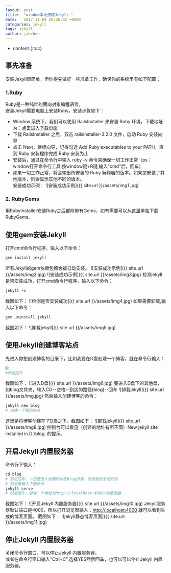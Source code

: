 ```yaml
---
layout: post
title:  "window本地搭建Jekyll "
date:   2017-11-04 20:26:02 +0800
categories: jekyll
tags: jekyll
author: jakchen
---
```

* content
{:toc}
## 事先准备

安装Jekyll很简单，但你得先做好一些准备工作，确保你的系统里有如下配置：




### 1.Ruby<br/>
Ruby是一种纯粹的面向对象编程语言。<br/>
安装Jekyll需要电脑上安装Ruby，安装步骤如下：<br/>
 - Window 系统下，我们可以使用 RailsInstaller 来安装 Ruby 环境，下载地址为：[点击进入下载页面][1]
- 下载 RailsInstaller 之后，双击 railsinstaller-3.2.0 文件，启动 Ruby 安装向导
- 点击 Next，继续向导，记得勾选 Add Ruby executables to your PATH，直到 Ruby 安装程序完成 Ruby 安装为止
- 安装后，通过在命令行中输入  ruby -v 命令来确保一切工作正常（ps：window打开命令行工具:按window键+R键,输入"cmd"后，回车）
- 如果一切工作正常，将会输出所安装的 Ruby 解释器的版本。如果您安装了其他版本，则会显示其他不同的版本。<br/>
安装成功示例：
![安装成功示例]({{ site.url }}/assets/img1.jpg)

### 2. RubyGems

用RubyInstaller安装Ruby之后都附带有Gems，如有需要可以从[这里][2]单独下载RubyGems。

## 使用gem安装Jekyll

打开cmd命令行程序，输入以下命令：<br/>
```ruby
gem install jekyll
```
所有Jekyll的gem依赖包都会被自动安装。
![安装成功示例]({{ site.url }}/assets/img2.jpg)
![安装成功示例]({{ site.url }}/assets/img3.jpg)
检测jekyll是否安装成功，打开cmd命令行程序，输入以下命令：
```ruby
jekyll -v
```
截图如下：
![检测是否安装成功]({{ site.url }}/assets/img4.jpg)
如果需要卸载,输入以下命令：
```ruby
gem uninstall jekyll
```
截图如下：
![卸载jekyll]({{ site.url }}/assets/img5.jpg)

## 使用Jekyll创建博客站点
先进入你想创建博客的目录下，比如我要在D盘创建一个博客，就在命令行输入：
```ruby
D:
#然后回车
```
截图如下：
![进入D盘]({{ site.url }}/assets/img6.jpg)
要进入D盘下的其他盘，如blog文件夹，输入CD--空格--到达的路径(blog)--回车
![卸载jekyll]({{ site.url }}/assets/img.jpg)
然后输入创建博客的命令：
```ruby
jekyll new blog
# 创建一个新的站点
```
这里是将博客创建在了D盘之下，截图如下：
![卸载jekyll]({{ site.url }}/assets/img8.jpg)
控制台可以看见（创建的地址有所不同）New jekyll site installed in D:/blog. 的提示。

## 开启Jekyll 内置服务器
命令行下输入：
```ruby
cd blog
# 然后回车，一定要进入创建的对应blog目录，否则服务无法开启
# 然后再输入下面命令：
jekyll serve
# 然后回车，启动一个地址为http://localhost:4000/的服务器
```
截图如下：
![开启Jekyll 内置服务器]({{ site.url }}/assets/img10.jpg)
Jekyll服务器默认端口是4000，所以打开浏览器输入：[http://localhost:4000][3] 就可以看到生成的博客页面。
截图如下：
![jekyll静态博客页面]({{ site.url }}/assets/img11.jpg)

## 停止Jekyll 内置服务器
关闭命令行窗口，可以停止Jekyll 内置服务器。<br/>或者在命令行窗口输入"Ctrl+C",选择YES然后回车，也可以可以停止Jekyll 内置服务器。

  [1]: http://railsinstaller.org/en
  [2]: https://rubygems.org/pages/download
  [3]:http://localhost:4000
